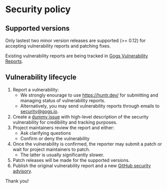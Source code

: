 # Security policy

## Supported versions

Only lastest two minor version releases are supported (>= 0.12) for accepting vulnerability reports and patching fixes.

Existing vulnerability reports are being tracked in [Gogs Vulnerability Reports](https://jcunknwon.notion.site/Gogs-Vulnerability-Reports-81d7df52e45c4f159274e46ba48ed1b9).

## Vulnerability lifecycle


1. Report a vulnerability:
    - We strongly enourage to use https://huntr.dev/ for submitting and managing status of vulnerability reports.
    - Alternatively, you may send vulnerability reports through emails to [security@gogs.io](mailto:security@gogs.io).
1. Create a [dummy issue](https://github.com/gogs/gogs/issues/6901) with high-level description of the security vulnerability for credibility and tracking purposes.
1. Project maintainers review the report and either:
    - Ask clarifying questions
    - Confirm or deny the vulnerability
1. Once the vulnerability is confirmed, the reporter may submit a patch or wait for project maintainers to patch.
    - The latter is usually significantly slower.
1. Patch releases will be made for the supported versions.
1. Publish the original vulnerability report and a new [GitHub security advisory](https://github.com/gogs/gogs/security/advisories).

Thank you!
